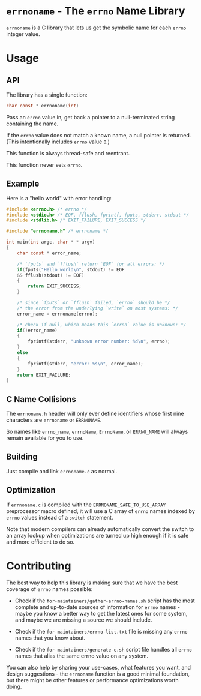 # `errnoname` - The `errno` Name Library

`errnoname` is a C library that lets us get the
symbolic name for each `errno` integer value.


# Usage

## API

The library has a single function:

```c
char const * errnoname(int)
```

Pass an `errno` value in, get back a pointer to
a null-terminated string containing the name.

If the `errno` value does not match a known name, a null pointer
is returned. (This intentionally includes `errno` value `0`.)

This function is always thread-safe and reentrant.

This function never sets `errno`.

## Example

Here is a "hello world" with error handling:

```c
#include <errno.h> /* errno */
#include <stdio.h> /* EOF, fflush, fprintf, fputs, stderr, stdout */
#include <stdlib.h> /* EXIT_FAILURE, EXIT_SUCCESS */

#include "errnoname.h" /* errnoname */

int main(int argc, char * * argv)
{
    char const * error_name;

    /* `fputs` and `fflush` return `EOF` for all errors: */
    if(fputs("Hello world\n", stdout) != EOF
    && fflush(stdout) != EOF)
    {
        return EXIT_SUCCESS;   
    }

    /* since `fputs` or `fflush` failed, `errno` should be */
    /* the error from the underlying `write` on most systems: */
    error_name = errnoname(errno);

    /* check if null, which means this `errno` value is unknown: */
    if(!error_name)
    {
        fprintf(stderr, "unknown error number: %d\n", errno);
    }
    else
    {
        fprintf(stderr, "error: %s\n", error_name);
    }
    return EXIT_FAILURE;
}
```

## C Name Collisions

The `errnoname.h` header will only ever define identifiers
whose first nine characters are `errnoname` or `ERRNONAME`.

So names like `errno_name`, `errnoName`, `ErrnoName`, or
`ERRNO_NAME` will always remain available for you to use.

## Building

Just compile and link `errnoname.c` as normal.

## Optimization

If `errnoname.c` is compiled with the `ERRNONAME_SAFE_TO_USE_ARRAY`
preprocessor macro defined, it will use a C array of `errno` names
indexed by `errno` values instead of a `switch` statement.

Note that modern compilers can already automatically convert
the switch to an array lookup when optimizations are turned
up high enough if it is safe and more efficient to do so.


# Contributing

The best way to help this library is making sure that
we have the best coverage of `errno` names possible:

* Check if the `for-maintainers/gather-errno-names.sh`
  script has the most complete and up-to-date sources
  of information for `errno` names - maybe you know a
  better way to get the latest ones for some system,
  and maybe we are missing a source we should include.

* Check if the `for-maintainers/errno-list.txt` file
  is missing any `errno` names that you know about.

* Check if the `for-maintainers/generate-c.sh` script
  file handles all `errno` names that alias the same
  errno value on any system.

You can also help by sharing your use-cases, what features
you want, and design suggestions - the `errnoname`
function is a good minimal foundation, but there might be
other features or performance optimizations worth doing.
